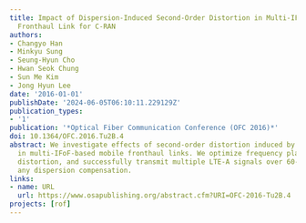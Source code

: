 ```yaml
---
title: Impact of Dispersion-Induced Second-Order Distortion in Multi-IFoF-based Mobile
  Fronthaul Link for C-RAN
authors:
- Changyo Han
- Minkyu Sung
- Seung-Hyun Cho
- Hwan Seok Chung
- Sun Me Kim
- Jong Hyun Lee
date: '2016-01-01'
publishDate: '2024-06-05T06:10:11.229129Z'
publication_types:
- '1'
publication: '*Optical Fiber Communication Conference (OFC 2016)*'
doi: 10.1364/OFC.2016.Tu2B.4
abstract: We investigate effects of second-order distortion induced by chirp and dispersion
  in multi-IFoF-based mobile fronthaul links. We optimize frequency plan avoiding
  distortion, and successfully transmit multiple LTE-A signals over 60-km SMF without
  any dispersion compensation.
links:
- name: URL
  url: https://www.osapublishing.org/abstract.cfm?URI=OFC-2016-Tu2B.4
projects: [rof]
---
```


